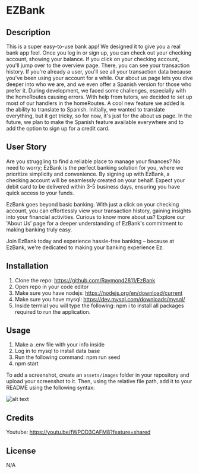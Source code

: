 # EZBank

## Description

This is a super easy-to-use bank app! We designed it to give you a real bank app feel. Once you log in or sign up, you can check out your checking account, showing your balance. If you click on your checking account, you'll jump over to the overview page. There, you can see your transaction history. If you're already a user, you'll see all your transaction data because you've been using your account for a while. Our about us page lets you dive deeper into who we are, and we even offer a Spanish version for those who prefer it. During development, we faced some challenges, especially with the homeRoutes causing errors. With help from tutors, we decided to set up most of our handlers in the homeRoutes. A cool new feature we added is the ability to translate to Spanish. Initially, we wanted to translate everything, but it got tricky, so for now, it's just for the about us page. In the future, we plan to make the Spanish feature available everywhere and to add the option to sign up for a credit card.

## User Story

Are you struggling to find a reliable place to manage your finances? No need to worry; EzBank is the perfect banking solution for you, where we prioritize simplicity and convenience. By signing up with EzBank, a checking account will be seamlessly created on your behalf. Expect your debit card to be delivered within 3-5 business days, ensuring you have quick access to your funds.

EzBank goes beyond basic banking. With just a click on your checking account, you can effortlessly view your transaction history, gaining insights into your financial activities. Curious to know more about us? Explore our 'About Us' page for a deeper understanding of EzBank's commitment to making banking truly easy.

Join EzBank today and experience hassle-free banking – because at EzBank, we're dedicated to making your banking experience Ez.

## Installation

1) Clone the repo: https://github.com/Raymond2811/EzBank
2) Open repo in your code editor
3) Make sure you have nodejs: https://nodejs.org/en/download/current
4) Make sure you have mysql: https://dev.mysql.com/downloads/mysql/
5) Inside termial you will type the following: npm i
    to install all packages required to run the application.

## Usage

1) Make a .env file with your info inside
2) Log in to mysql to install data base
2) Run the following command: npm run seed
3) npm start

To add a screenshot, create an `assets/images` folder in your repository and upload your screenshot to it. Then, using the relative file path, add it to your README using the following syntax:

![alt text](assets/images/screenshot.png)

## Credits

Youtube: https://youtu.be/fWPOD3CAFM8?feature=shared

## License

N/A
